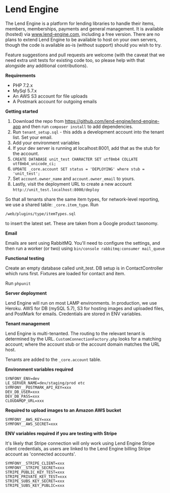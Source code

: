 Lend Engine
===========

The Lend Engine is a platform for lending libraries to handle their items, members, memberships, payments and general management. It is available (hosted) via www.lend-engine.com, including a free version. There are no plans to extend Lend Engine to be available to host on your own servers, though the code is available as-is (without support) should you wish to try.

Feature suggestions and pull requests are welcome (with the caveat that we need extra unit tests for existing code too, so please help with that alongside any additional contributions).

**Requirements**

- PHP 7.2.x
- MySql 5.7.x
- An AWS S3 account for file uploads
- A Postmark account for outgoing emails

**Getting started**

1. Download the repo from https://github.com/lend-engine/lend-engine-app 
and then run `composer install` to add dependencies.
2. Run `tenant_setup.sql` - this adds a development account into the tenant list. Set your email.
3. Add your environment variables
4. If your dev server is running at localhost:8001, add that as the stub for the account.
5. ``CREATE DATABASE unit_test CHARACTER SET utf8mb4 COLLATE utf8mb4_unicode_ci;``
6. ``UPDATE _core.account SET status = 'DEPLOYING' where stub = 'unit_test';``
7. Set `account.owner_name` and `account.owner_email` to yours.
8. Lastly, visit the deployment URL to create a new account 
``http://unit_test.localhost:8000/deploy``

So that all tenants share the same item types, for network-level reporting, we use 
a shared table: `_core.item_type`. Run 

``/web/plugins/type/itemTypes.sql``

to insert the latest set. These are taken from a Google product taxonomy.

**Email**

Emails are sent using RabbitMQ. You'll need to configure the settings, and then run a worker (or two) 
using ``bin/console rabbitmq:consumer mail_queue``

**Functional testing**

Create an empty database called unit_test.
DB setup is in ContactController which runs first.
Fixtures are loaded for contact and item.

Run ``phpunit``

**Server deployment**

Lend Engine will run on most LAMP environments. 
In production, we use Heroku. 
AWS for DB (mySQL 5.7), S3 for hosting images and uploaded files, and PostMark for emails. 
Credentials are stored in ENV variables.

**Tenant management**

Lend Engine is multi-tenanted. The routing to the relevant tenant is determined by the URL. 
`CustomConnectionFactory.php` looks for a matching account; where the account stub 
or the account domain matches the URL host.

Tenants are added to the `_core.account` table.

**Environment variables required**

```
SYNFONY_ENV=dev
LE_SERVER_NAME=dev/staging/prod etc
SYMFONY__POSTMARK_API_KEY=xxx
DEV_DB_USER=xxx
DEV_DB_PASS=xxx
CLOUDAMQP_URL=xxx
```

**Required to upload images to an Amazon AWS bucket**

```
SYMFONY__AWS_KEY=xxx
SYMFONY__AWS_SECRET=xxx
```

**ENV variables required if you are testing with Stripe**

It's likely that Stripe connection will only work using Lend Engine Stripe client credentials, 
as users are linked to the Lend Engine billing Stripe account as 'connected accounts'.

```
SYMFONY__STRIPE_CLIENT=xxx
SYMFONY__STRIPE_SECRET=xxx
STRIPE_PUBLIC_KEY_TEST=xxx
STRIPE_PRIVATE_KEY_TEST=xxx
STRIPE_SUBS_KEY_SECRET=xxx
STRIPE_SUBS_KEY_PUBLIC=xxx
```